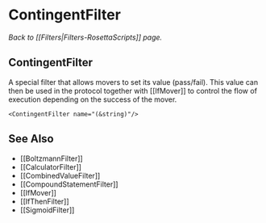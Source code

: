 # ContingentFilter
*Back to [[Filters|Filters-RosettaScripts]] page.*
## ContingentFilter

A special filter that allows movers to set its value (pass/fail). This value can then be used in the protocol together with [[IfMover]] to control the flow of execution depending on the success of the mover.

```
<ContingentFilter name="(&string)"/>
```

## See Also

* [[BoltzmannFilter]]
* [[CalculatorFilter]]
* [[CombinedValueFilter]]
* [[CompoundStatementFilter]]
* [[IfMover]]
* [[IfThenFilter]]
* [[SigmoidFilter]]

